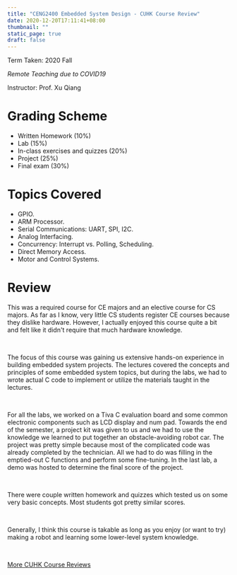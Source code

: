```yaml
---
title: "CENG2400 Embedded System Design - CUHK Course Review"
date: 2020-12-20T17:11:41+08:00
thumbnail: ""
static_page: true
draft: false
---
```


Term Taken: 2020 Fall

*Remote Teaching due to COVID19*

Instructor: Prof. Xu Qiang

# Grading Scheme
* Written Homework (10%)
* Lab (15%)
* In-class exercises and quizzes (20%)
* Project (25%)
* Final exam (30%)

# Topics Covered
* GPIO.
* ARM Processor.
* Serial Communications: UART, SPI, I2C.
* Analog Interfacing.
* Concurrency: Interrupt vs. Polling, Scheduling.
* Direct Memory Access.
* Motor and Control Systems.

# Review
This was a required course for CE majors and an elective course for CS majors. As far as I know, very little CS students register CE courses because they dislike hardware. However, I actually enjoyed this course quite a bit and felt like it didn't require that much hardware knowledge.

<br />

The focus of this course was gaining us extensive hands-on experience in building embedded system projects. The lectures covered the concepts and principles of some embedded system topics, but during the labs, we had to wrote actual C code to implement or utilize the materials taught in the lectures.

<br />

For all the labs, we worked on a Tiva C evaluation board and some common electronic components such as LCD display and num pad. Towards the end of the semester, a project kit was given to us and we had to use the knowledge we learned to put together an obstacle-avoiding robot car. The project was pretty simple because most of the complicated code was already completed by the technician. All we had to do was filling in the emptied-out C functions and perform some fine-tuning. In the last lab, a demo was hosted to determine the final score of the project.

<br />

There were couple written homework and quizzes which tested us on some very basic concepts. Most students got pretty similar scores.

<br />

Generally, I think this course is takable as long as you enjoy (or want to try) making a robot and learning some lower-level system knowledge.

<br />

[More CUHK Course Reviews](/course-review)